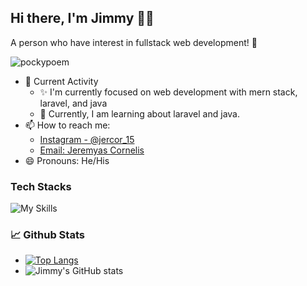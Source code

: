 ## Hi there, I'm Jimmy 👋😉
A person who have interest in fullstack web development! 🙌
<p align="left"> <img src="https://komarev.com/ghpvc/?username=pockypoem&label=Profile%20views&color=0e75b6&style=flat" alt="pockypoem" /> </p>

- 🎯 Current Activity
  - ✨ I'm currently focused on web development with mern stack, laravel, and java
  - 📝 Currently, I am learning about laravel and java.
- 📫 How to reach me:
  - [Instagram - @jercor_15](https://www.instagram.com/jeremyascornelis/)
  - [Email: Jeremyas Cornelis](mailto:jeremyasjimi9a@gmail.com)
- 😄 Pronouns: He/His

### Tech Stacks
![My Skills](https://skillicons.dev/icons?i=html,css,js,ts,cs,dotnet,react,jest,vitest,php,py,flask,nodejs,express,prisma,java,postgres,mongodb,mysql,bootstrap,tailwind,nextjs,tensorflow,laravel,git,github,vite,netlify,vscode,visualstudio,idea,postman,discord&theme=light)
### 📈 Github Stats
 - [![Top Langs](https://github-readme-stats.vercel.app/api/top-langs/?username=pockypoem&hide=jupyter%20notebook,html,css&layout=compact&langs_count=8)](https://github.com/anuraghazra/github-readme-stats)
 - ![Jimmy's GitHub stats](https://github-readme-stats.vercel.app/api?username=pockypoem&show_icons=true)
